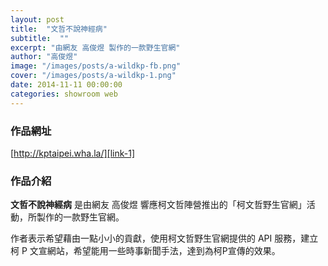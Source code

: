 ```yaml
---
layout: post
title:  "文哲不說神經病"
subtitle:  ""
excerpt: "由網友 高俊煜 製作的一款野生官網"
author: "高俊煜"
image: "/images/posts/a-wildkp-fb.png"
cover: "/images/posts/a-wildkp-1.png"
date: 2014-11-11 00:00:00
categories: showroom web
---
```


[link-1]:http://kptaipei.wha.la/

### 作品網址
[http://kptaipei.wha.la/][link-1]

### 作品介紹
<strong>文哲不說神經病</strong> 是由網友 高俊煜 響應柯文哲陣營推出的「柯文哲野生官網」活動，所製作的一款野生官網。

作者表示希望藉由一點小小的貢獻，使用柯文哲野生官網提供的 API 服務，建立柯 P 文宣網站，希望能用一些時事新聞手法，達到為柯P宣傳的效果。
